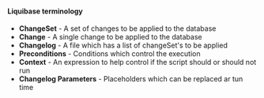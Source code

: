 #### Liquibase terminology

- __ChangeSet__ - A set of changes to be applied to the database
- __Change__ - A single change to be applied to the database
- __Changelog__ - A file which has a list of changeSet's to be applied
- __Preconditions__ - Conditions which control the execution
- __Context__ - An expression to help control if the script should or should not run
- __Changelog Parameters__ - Placeholders which can be replaced ar tun time